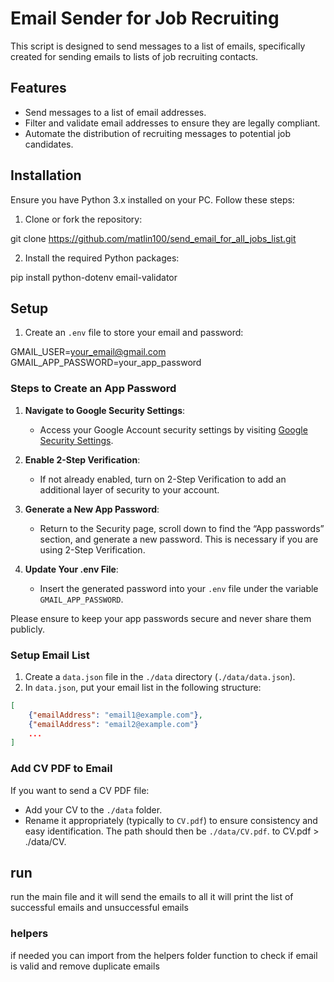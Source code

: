 # Email Sender for Job Recruiting

This script is designed to send messages to a list of emails, specifically created for sending emails to lists of job recruiting contacts.

## Features

- Send messages to a list of email addresses.
- Filter and validate email addresses to ensure they are legally compliant.
- Automate the distribution of recruiting messages to potential job candidates.

## Installation

Ensure you have Python 3.x installed on your PC. Follow these steps:

1. Clone or fork the repository:

git clone https://github.com/matlin100/send_email_for_all_jobs_list.git

2. Install the required Python packages:

pip install python-dotenv email-validator

## Setup

1. Create an `.env` file to store your email and password:

GMAIL_USER=your_email@gmail.com
GMAIL_APP_PASSWORD=your_app_password

### Steps to Create an App Password

1. **Navigate to Google Security Settings**:
   - Access your Google Account security settings by visiting [Google Security Settings](https://myaccount.google.com/security).

2. **Enable 2-Step Verification**:
   - If not already enabled, turn on 2-Step Verification to add an additional layer of security to your account.

3. **Generate a New App Password**:
   - Return to the Security page, scroll down to find the “App passwords” section, and generate a new password. This is necessary if you are using 2-Step Verification.

4. **Update Your .env File**:
   - Insert the generated password into your `.env` file under the variable `GMAIL_APP_PASSWORD`.

Please ensure to keep your app passwords secure and never share them publicly.

### Setup Email List

1. Create a `data.json` file in the `./data` directory (`./data/data.json`).
2. In `data.json`, put your email list in the following structure:
```json
[
    {"emailAddress": "email1@example.com"},
    {"emailAddress": "email2@example.com"}
    ...
]

```
### Add CV PDF to Email

If you want to send a CV PDF file:
- Add your CV to the `./data` folder.
- Rename it appropriately (typically to `CV.pdf`) to ensure consistency and easy identification. The path should then be `./data/CV.pdf`. to CV.pdf > ./data/CV.
## run
run the main file and it will send the emails to all
it will print the list of successful emails 
and unsuccessful emails 
### helpers 
if needed you can import from the helpers folder function to check if email is valid and remove duplicate emails 
